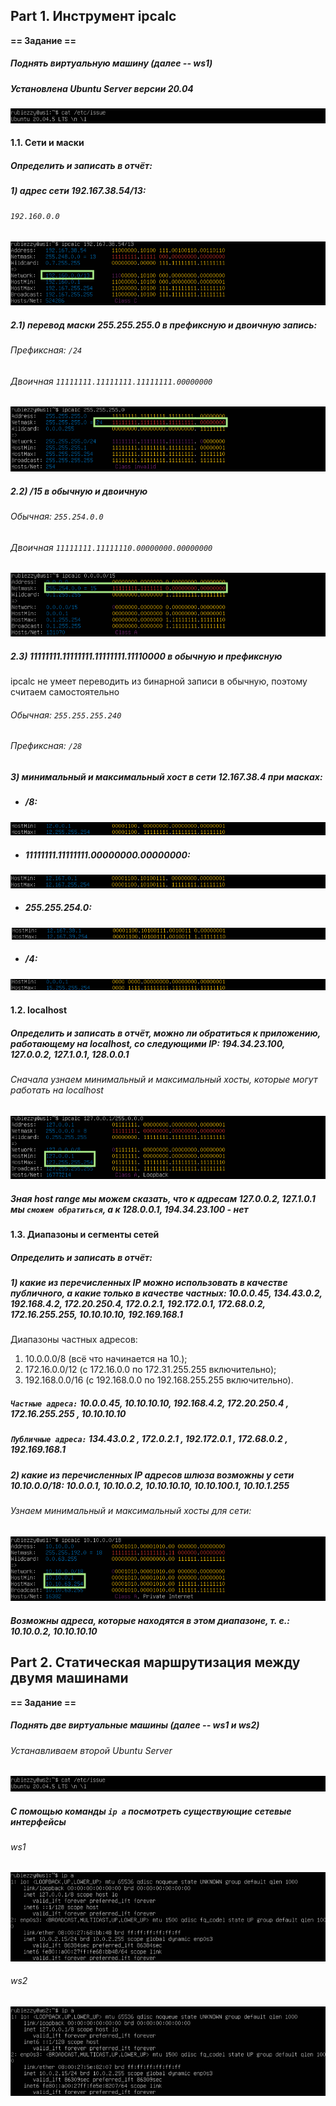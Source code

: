 
  

## Part 1. Инструмент ****ipcalc****

****== Задание ==****
##### Поднять виртуальную машину (далее -- ws1)
##### Установлена Ubuntu Server версии 20.04
![Установлена виртуалка](screenshots/vm.png)
  
#### 1.1. Сети и маски
##### Определить и записать в отчёт:

##### 1) адрес сети  __192.167.38.54/13__:

######  `192.160.0.0`

![Адрес сети](screenshots/net_address.png)

  

##### 2.1) перевод маски __255.255.255.0__ в префиксную и двоичную запись:

###### Префиксная: `/24`

###### Двоичная `11111111.11111111.11111111.00000000`

![Перевод маски](screenshots/netmask.png)

  

##### 2.2) __/15__ в обычную и двоичную

###### Обычная: `255.254.0.0`

###### Двоичная `11111111.11111110.00000000.00000000`

![Перевод маски](screenshots/prefix_mask.png)

##### 2.3) __11111111.11111111.11111111.11110000__ в обычную и префиксную

ipcalc не умеет переводить из бинарной записи в обычную, поэтому считаем самостоятельно

###### Обычная: `255.255.255.240`

###### Префиксная: `/28`

##### 3) минимальный и максимальный хост в сети __12.167.38.4__ при масках:

- ##### __/8__:

![Хосты /8](screenshots/hostsprefix.png)

- ##### __11111111.11111111.00000000.00000000__:

![Хосты бинарная маска](screenshots/hostsbin.png)

- ##### __255.255.254.0__:

![Хосты обычная запись](screenshots/hostsnormal.png)

- ##### __/4__:

![Хосты /4](screenshots/hostsprefix4.png)

#### 1.2. localhost

##### Определить и записать в отчёт, можно ли обратиться к приложению, работающему на localhost, со следующими IP:  _194.34.23.100_,  _127.0.0.2_,  _127.1.0.1_,  _128.0.0.1_

###### Сначала узнаем минимальный и максимальный хосты, которые могут работать на localhost
![Localhost](screenshots/localhost_ipcalc.png)
##### Зная host range мы можем сказать, что к адресам _127.0.0.2_,  _127.1.0.1_ мы `сможем обратиться`, а к _128.0.0.1_, _194.34.23.100_ - нет

#### 1.3. Диапазоны и сегменты сетей

##### Определить и записать в отчёт:

##### 1) какие из перечисленных IP можно использовать в качестве публичного, а какие только в качестве частных:  _10.0.0.45_,  _134.43.0.2_,  _192.168.4.2_,  _172.20.250.4_,  _172.0.2.1_,  _192.172.0.1_,  _172.68.0.2_,  _172.16.255.255_,  _10.10.10.10_,  _192.169.168.1_

Диапазоны частных адресов: 
1.  10.0.0.0/8 (всё что начинается на 10.);
2.  172.16.0.0/12 (с 172.16.0.0 по 172.31.255.255 включительно);
3.  192.168.0.0/16 (с 192.168.0.0 по 192.168.255.255 включительно).

##### `Частные адреса:` _10.0.0.45_, _10.10.10.10_, _192.168.4.2_, _172.20.250.4_ , _172.16.255.255_ , _10.10.10.10_
##### `Публичные адреса:` _134.43.0.2_ , _172.0.2.1_ , _192.172.0.1_ , _172.68.0.2_ , _192.169.168.1_

##### 2) какие из перечисленных IP адресов шлюза возможны у сети _10.10.0.0/18_: _10.0.0.1_, _10.10.0.2_, _10.10.10.10_, _10.10.100.1_, _10.10.1.255_

###### Узнаем минимальный и максимальный хосты для сети:
![Gateway hosts](screenshots/hosts_gateway.png)

##### Возможны адреса, которые находятся в этом диапазоне, т. е.: _10.10.0.2_, _10.10.10.10_

## Part 2. Статическая маршрутизация между двумя машинами
**== Задание ==**

##### Поднять две виртуальные машины (далее -- ws1 и ws2)
###### Устанавливаем второй Ubuntu Server
![Вторая виртуальная машина](screenshots/second_vm.png)

##### С помощью команды `ip a` посмотреть существующие сетевые интерфейсы
###### ws1
![Сетевые интерфейсы ws1](screenshots/net_iface_ws1.png)

###### ws2
![Сетевые интерфейсы ws2](screenshots/net_iface_ws2.png)
